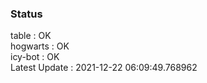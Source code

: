 ### Status


table : OK  
hogwarts : OK  
icy-bot : OK  
Latest Update : 2021-12-22 06:09:49.768962
